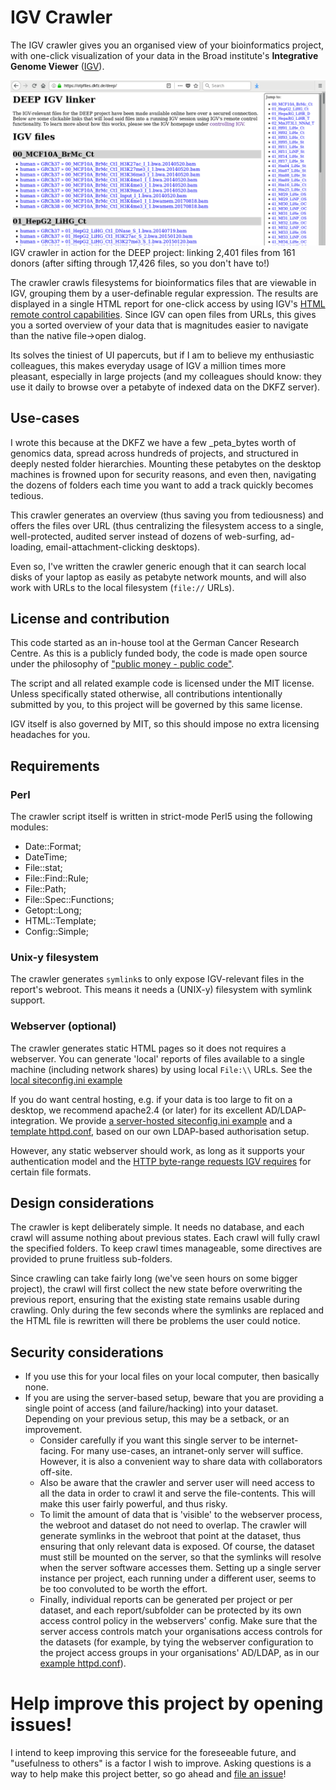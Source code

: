 # IGV Crawler

The IGV crawler gives you an organised view of your bioinformatics project, with one-click visualization of your data in the
Broad institute's **Integrative Genome Viewer** ([IGV](https://www.broadinstitute.org/software/igv/)).

![Screenshot of an IGV crawler report](screenshot-DEEP.png?raw=true "Screenshot of an IGV crawler report")
IGV crawler in action for the DEEP project: linking 2,401 files from 161 donors (after sifting through 17,426 files, so you don't have to!)

The crawler crawls filesystems for bioinformatics files that are viewable in IGV, grouping them by a user-definable regular expression.
The results are displayed in a single HTML report for one-click access by using IGV's
[HTML remote control capabilities](https://software.broadinstitute.org/software/igv/ControlIGV).
Since IGV can open files from URLs, this gives you a sorted overview of your data that is magnitudes easier to navigate than the native file->open dialog.

Its solves the tiniest of UI papercuts, but if I am to believe my enthusiastic colleagues, this makes everyday usage of IGV a million times more pleasant,
especially in large projects (and my colleagues should know: they use it daily to browse over a petabyte of indexed data on the DKFZ server).

## Use-cases
I wrote this because at the DKFZ we have a few _peta_bytes worth of genomics data, spread across hundreds of projects, and
structured in deeply nested folder hierarchies. Mounting these petabytes on the desktop machines is frowned upon for
security reasons, and even then, navigating the dozens of folders each time you want to add a track quickly becomes tedious.

This crawler generates an overview (thus saving you from tediousness) and offers the files over URL (thus centralizing the
filesystem access to a single, well-protected, audited server instead of dozens of web-surfing, ad-loading, email-attachment-clicking desktops).

Even so, I've written the crawler generic enough that it can search local disks of your laptop as easily as petabyte network mounts, and
will also work with URLs to the local filesystem (`file://` URLs).


## License and contribution
This code started as an in-house tool at the German Cancer Research Centre. As this is a publicly funded body,
the code is made open source under the philosophy of ["public money - public code"](https://publiccode.eu/).

The script and all related example code is licensed under the MIT license.
Unless specifically stated otherwise, all contributions intentionally submitted by you, to this project will be governed by this same license.

IGV itself is also governed by MIT, so this should impose no extra licensing headaches for you.


## Requirements

### Perl
The crawler script itself is written in strict-mode Perl5 using the following modules:

- Date::Format;
- DateTime;
- File::stat;
- File::Find::Rule;
- File::Path;
- File::Spec::Functions;
- Getopt::Long;
- HTML::Template;
- Config::Simple;

### Unix-y filesystem
The crawler generates `symlink`s to only expose IGV-relevant files in the report's webroot.
This means it needs a (UNIX-y) filesystem with symlink support.

### Webserver (optional)
The crawler generates static HTML pages so it does not requires a webserver.
You can generate 'local' reports of files available to a single machine (including network shares) by using local `File:\\` URLs.
See the [local siteconfig.ini example](examples/igvcrawler-siteconfig.ini.local-example)

If you do want central hosting, e.g. if your data is too large to fit on a desktop, we recommend apache2.4 (or later)
for its excellent AD/LDAP-integration.
We provide [a server-hosted siteconfig.ini example](examples/igvcrawler-siteconfig.ini.apache-example) and
a [template httpd.conf](examples/apache-httpd.conf.example), based on our own LDAP-based authorisation setup.

However, any static webserver should work, as long as it supports your authentication model and the
[HTTP byte-range requests IGV requires](https://software.broadinstitute.org/software/igv/LoadData) for certain file formats.


## Design considerations
The crawler is kept deliberately simple. It needs no database, and each crawl will assume nothing about previous states.
Each crawl will fully crawl the specified folders. To keep crawl times manageable, some directives are provided to prune fruitless sub-folders.

Since crawling can take fairly long (we've seen hours on some bigger project), the crawl will first collect the new state before overwriting
the previous report, ensuring that the existing state remains usable during crawling.
Only during the few seconds where the symlinks are replaced and the HTML file is rewritten will there be problems the user could notice.


## Security considerations
- If you use this for your local files on your local computer, then basically none.
- If you are using the server-based setup, beware that you are providing a single point of access (and failure/hacking) into your dataset.
  Depending on your previous setup, this may be a setback, or an improvement.
  - Consider carefully if you want this single server to be internet-facing. For many use-cases, an intranet-only server will suffice.
    However, it is also a convenient way to share data with collaborators off-site.
  - Also be aware that the crawler and server user will need access to all the data in order to crawl it and serve the file-contents.
    This will make this user fairly powerful, and thus risky.
  - To limit the amount of data that is 'visible' to the webserver process, the webroot and dataset do not need to overlap.
    The crawler will generate symlinks in the webroot that point at the dataset, thus ensuring that only relevant data is exposed.
    Of course, the dataset must still be mounted on the server, so that the symlinks will resolve when the server software accesses them.
    Setting up a single server instance per project, each running under a different user, seems to be too convoluted to be worth the effort.
  - Finally, individual reports can be generated per project or per dataset, and each report/subfolder can be protected by its own access control policy
    in the webservers' config.
    Make sure that the server access controls match your organisations access controls for the datasets (for example, by tying the webserver configuration
    to the project access groups in your organisations' AD/LDAP, as in our [example httpd.conf](examples/apache-httpd.conf.example)).


# Help improve this project by opening issues!
I intend to keep improving this service for the foreseeable future, and "usefulness to others" is a factor I wish to improve.
Asking questions is a way to help make this project better, so go ahead and [file an issue](issues/new)!
